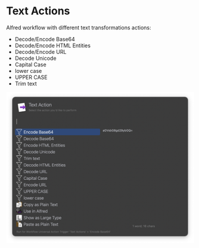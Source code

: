 Text Actions
============

Alfred workflow with different text transformations actions:
- Decode/Encode Base64
- Decode/Encode HTML Entities
- Decode/Encode URL
- Decode Unicode
- Capital Case
- lower case
- UPPER CASE
- Trim text


![Screenshot](screen.png)
